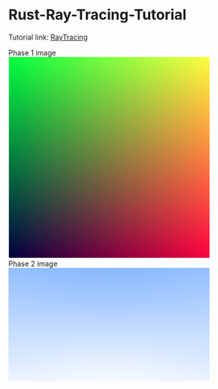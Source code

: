 # Rust-Ray-Tracing-Tutorial
Tutorial link:
[RayTracing](https://github.com/RayTracing/raytracing.github.io/releases/tag/v3.2.3)

Phase 1 image
<br>
<img src="phase-1.png" width="400"/>
<br>
Phase 2 image
<br>
![](phase-2.png)

